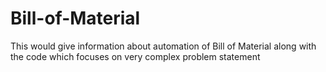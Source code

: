 # Bill-of-Material
This would give information about automation of Bill of Material along with the code which focuses on very complex problem statement
